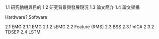 1.1 研究動機與目的
1.2 研究背景與發展現況
1.3 論文簡介
1.4 論文架構


Hardware? Software

2.1 EMG
    2.1.1 EMG
    2.1.2 sEMG
2.2 Feature (RMS)
2.3 BSS
    2.3.1 nICA
    2.3.2 TDSEP
2.4 LSTM


